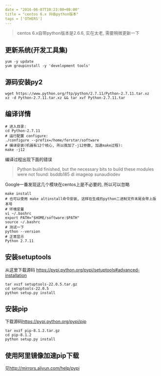 ```yaml
---
date = "2016-06-07T10:23:00+08:00"
title = "centos 6.x 升级python版本"
tags = ['OTHERS']
---
```


> centos 6.x自带python版本是2.6.6, 实在太老, 需要稍微更新一下
## 更新系统(开发工具集)
    yum -y update
    yum groupinstall -y 'development tools'
## 源码安装py2
    wget https://www.python.org/ftp/python/2.7.11/Python-2.7.11.tar.xz
    xz -d Python-2.7.11.tar.xz && tar xvf Python-2.7.11.tar
## 编译详情
    # 进入目录:
    cd Python-2.7.11
    # 运行配置 configure:
    ./configure --prefix=/home/ferstar/software
    # 编译安装(机器有12个核心, 所以我加了-j12参数, 加速make过程):
    make -j12
编译过程出现下面的错误
> Python build finished, but the necessary bits to build these modules were not found:
> bsddb185  dl  imageop  sunaudiodev

Google一番发现这几个模块在centos上是不必要的, 所以可以忽略

    make install
    # 也可以使用 make altinstall命令安装, 这样在生成的python二进制文件末尾会带上版本号
    # 环境变量
    vi ~/.bashrc
    export PATH="$HOME/software:$PATH"
    source ~/.bashrc
    # 测试一下
    python --version
    # 正常显示
    Python 2.7.11
    
## 安装setuptools

从这里下载源码
<https://pypi.python.org/pypi/setuptools#advanced-installation>

    tar xvzf setuptools-22.0.5.tar.gz
    cd setuptools-22.0.5
    python setup.py install
    
## 安装pip

下载源码<https://pypi.python.org/pypi/pip>

    tar xvzf pip-8.1.2.tar.gz
    cd pip-8.1.2
    python setup.py install
    
## 使用阿里镜像加速pip下载
见<http://mirrors.aliyun.com/help/pypi>
